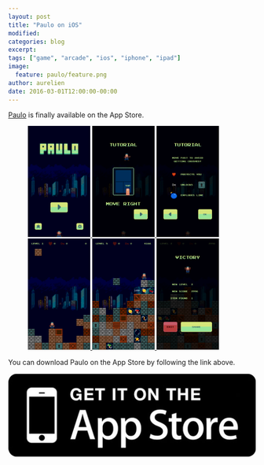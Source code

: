 ```yaml
---
layout: post
title: "Paulo on iOS"
modified:
categories: blog
excerpt:
tags: ["game", "arcade", "ios", "iphone", "ipad"]
image:
  feature: paulo/feature.png
author: aurelien
date: 2016-03-01T12:00:00-00:00
---
```


<a href="/games/paulo">Paulo</a> is finally available on the App Store.

<figure>
	<a href="/images/paulo/screen-title.png">
		<img src="/images/paulo/screen-title.png" alt="image" width="30%" />
	</a>
	<a href="/images/paulo/screen-tutorial-01.png">
		<img src="/images/paulo/screen-tutorial-01.png" alt="image" width="30%" />
	</a>
	<a href="/images/paulo/screen-tutorial-02.png">
		<img src="/images/paulo/screen-tutorial-02.png" alt="image" width="30%" />
	</a>
	<a href="/images/paulo/screen-game-01.png">
		<img src="/images/paulo/screen-game-01.png" alt="image" width="30%" />
	</a>
	<a href="/images/paulo/screen-game-02.png">
		<img src="/images/paulo/screen-game-02.png" alt="image" width="30%" />
	</a>
	<a href="/images/paulo/screen-victory.png">
		<img src="/images/paulo/screen-victory.png" alt="image" width="30%" />
	</a>
</figure>

You can download Paulo on the App Store by following the link above.

<a href="https://itunes.apple.com/us/app/paulo/id1078163408" target="_blank">
	<img src="/images/appstore_get_it.jpg" alt="Available on the App Store" />
</a>